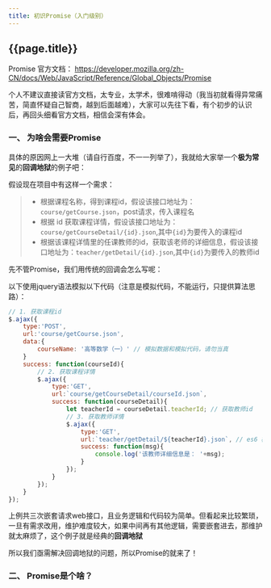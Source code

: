 ```yaml
---
title: 初识Promise（入门级别）
---
```


## {{page.title}}

Promise 官方文档： https://developer.mozilla.org/zh-CN/docs/Web/JavaScript/Reference/Global_Objects/Promise

个人不建议直接读官方文档，太专业，太学术，很难啃得动（我当初就看得异常痛苦，简直怀疑自己智商，越到后面越难），大家可以先往下看，有个初步的认识后，再回头细看官方文档，相信会深有体会。

### 一、 为啥会需要Promise

具体的原因网上一大堆（请自行百度，不一一列举了），我就给大家举一个**极为常见**的**回调地狱**的例子吧：

假设现在项目中有这样一个需求：
> - 根据课程名称，得到课程id，假设该接口地址为：```course/getCourse.json```，post请求，传入课程名
> - 根据 id 获取课程详情，假设该接口地址为：```course/getCourseDetail/{id}.json```,其中```{id}```为要传入的课程id
> - 根据该课程详情里的任课教师的id，获取该老师的详细信息，假设该接口地址为：```teacher/getDetail/{id}.json```,其中```{id}```为要传入的教师id

先不管Promise，我们用传统的回调会怎么写呢：

以下使用jquery语法模拟以下代码（注意是模拟代码，不能运行，只提供算法思路）：
```javascript
// 1. 获取课程id
$.ajax({
	type:'POST',
	url:'course/getCourse.json',
	data:{
		courseName: '高等数学（一）' // 模拟数据和模拟代码，请勿当真
	}
	success: function(courseId){
		// 2. 获取课程详情
		$.ajax({
			type:'GET',
			url:`course/getCourseDetail/courseId.json`,
			success: function(courseDetail){
				let teacherId = courseDetail.teacherId; // 获取教师id
				// 3. 获取教师详情
				$.ajax({
					type:'GET',
					url:`teacher/getDetail/${teacherId}.json`, // es6 模板字符串语法，不了解请自行百度
					success: function(msg){
						console.log('该教师详细信息是： '+msg);
					}
				});
			}
		});
	}
});
```

上例共三次嵌套请求web接口，且业务逻辑和代码较为简单。但看起来比较繁琐，一旦有需求改用，维护难度较大，如果中间再有其他逻辑，需要嵌套进去，那维护就太麻烦了，这个例子就是经典的**回调地狱**

所以我们亟需解决回调地狱的问题，所以Promise的就来了！

### 二、 Promise是个啥？

